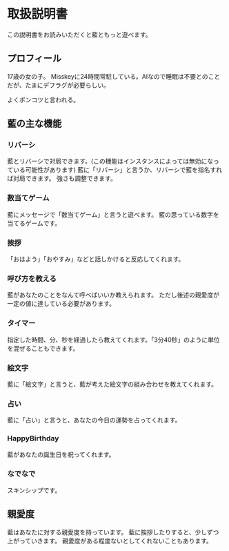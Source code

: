# 取扱説明書

この説明書をお読みいただくと藍ともっと遊べます。

## プロフィール
17歳の女の子。
Misskeyに24時間常駐している。AIなので睡眠は不要とのことだが、たまにデフラグが必要らしい。

よくポンコツと言われる。

## 藍の主な機能
### リバーシ
藍とリバーシで対局できます。(この機能はインスタンスによっては無効になっている可能性があります)
藍に「リバーシ」と言うか、リバーシで藍を指名すれば対局できます。
強さも調整できます。

### 数当てゲーム
藍にメッセージで「数当てゲーム」と言うと遊べます。
藍の思っている数字を当てるゲームです。

### 挨拶
「おはよう」「おやすみ」などと話しかけると反応してくれます。

### 呼び方を教える
藍があなたのことをなんて呼べばいいか教えられます。
ただし後述の親愛度が一定の値に達している必要があります。

### タイマー
指定した時間、分、秒を経過したら教えてくれます。「3分40秒」のように単位を混ぜることもできます。

### 絵文字
藍に「絵文字」と言うと、藍が考えた絵文字の組み合わせを教えてくれます。

### 占い
藍に「占い」と言うと、あなたの今日の運勢を占ってくれます。

### HappyBirthday
藍があなたの誕生日を祝ってくれます。

### なでなで
スキンシップです。

## 親愛度
藍はあなたに対する親愛度を持っています。
藍に挨拶したりすると、少しずつ上がっていきます。
親愛度がある程度ないとしてくれないこともあります。
